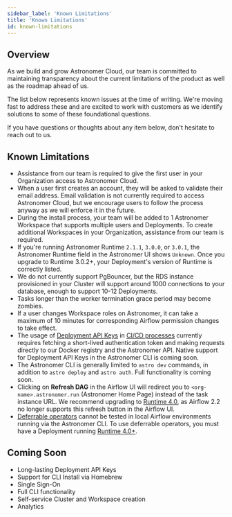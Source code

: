 ```yaml
---
sidebar_label: 'Known Limitations'
title: 'Known Limitations'
id: known-limitations
---
```


## Overview

As we build and grow Astronomer Cloud, our team is committed to maintaining transparency about the current limitations of the product as well as the roadmap ahead of us.

The list below represents known issues at the time of writing. We're moving fast to address these and are excited to work with customers as we identify solutions to some of these foundational questions.

If you have questions or thoughts about any item below, don't hesitate to reach out to us.

## Known Limitations

- Assistance from our team is required to give the first user in your Organization access to Astronomer Cloud.
- When a user first creates an account, they will be asked to validate their email address. Email validation is not currently required to access Astronomer Cloud, but we encourage users to follow the process anyway as we will enforce it in the future.
- During the install process, your team will be added to 1 Astronomer Workspace that supports multiple users and Deployments. To create additional Workspaces in your Organization, assistance from our team is required.
- If you're running Astronomer Runtime `2.1.1`, `3.0.0`, or `3.0.1`, the Astronomer Runtime field in the Astronomer UI shows `Unknown`. Once you upgrade to Runtime 3.0.2+, your Deployment's version of Runtime is correctly listed.
- We do not currently support PgBouncer, but the RDS instance provisioned in your Cluster will support around 1000 connections to your database, enough to support 10-12 Deployments.
- Tasks longer than the worker termination grace period may become zombies.
- If a user changes Workspace roles on Astronomer, it can take a maximum of 10 minutes for corresponding Airflow permission changes to take effect.
- The usage of [Deployment API Keys](api-keys) in [CI/CD processes](ci-cd) currently requires fetching a short-lived authentication token and making requests directly to our Docker registry and the Astronomer API. Native support for Deployment API Keys in the Astronomer CLI is coming soon.
- The Astronomer CLI is generally limited to `astro dev` commands, in addition to `astro deploy` and `astro auth`. Full functionality is coming soon.
- Clicking on **Refresh DAG** in the Airflow UI will redirect you to `<org-name>.astronomer.run` (Astronomer Home Page) instead of the task instance URL. We recommend upgrading to [Runtime 4.0](runtime-release-notes#astronomer-runtime-400), as Airflow 2.2 no longer supports this refresh button in the Airflow UI.
- [Deferrable operators](deferrable-operators) cannot be tested in local Airflow environments running via the Astronomer CLI. To use deferrable operators, you must have a Deployment running [Runtime 4.0+](runtime-release-notes#astronomer-runtime-400).

## Coming Soon

- Long-lasting Deployment API Keys
- Support for CLI Install via Homebrew
- Single Sign-On
- Full CLI functionality
- Self-service Cluster and Workspace creation
- Analytics
